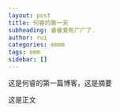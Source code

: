 ```yaml
---
layout: post
title: 何睿的第一天
subheading: 睿睿爱死广广了.
author: rui
categories: emmm
tags: emm
sidebar: []
---
```


这是何睿的第一篇博客，这是摘要

<!--more-->

这是正文


